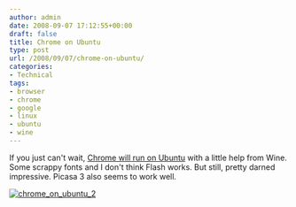 ```yaml
---
author: admin
date: 2008-09-07 17:12:55+00:00
draft: false
title: Chrome on Ubuntu
type: post
url: /2008/09/07/chrome-on-ubuntu/
categories:
- Technical
tags:
- browser
- chrome
- google
- linux
- ubuntu
- wine
---
```


If you just can't wait, [Chrome will run on Ubuntu](http://appdb.winehq.org/objectManager.php?sClass=version&iId=13635) with a little help from Wine. Some scrappy fonts and I don't think Flash works. But still, pretty darned impressive. Picasa 3 also seems to work well.

[![chrome_on_ubuntu_2](http://photos3.pix.ie/1A/E1/1AE11D9425294635BA4FC64204090A7A-500.jpg)
](http://pix.ie/conor/665466)
